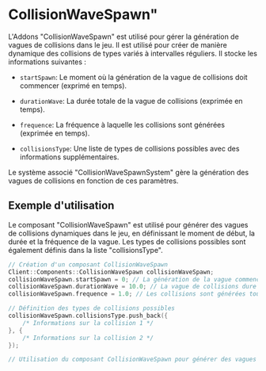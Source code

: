 # CollisionWaveSpawn"
L'Addons "CollisionWaveSpawn" est utilisé pour gérer la génération de vagues de collisions dans le jeu. Il est utilisé pour créer de manière dynamique des collisions de types variés à intervalles réguliers. Il stocke les informations suivantes :

- `startSpawn`: Le moment où la génération de la vague de collisions doit commencer (exprimé en temps).


- `durationWave`: La durée totale de la vague de collisions (exprimée en temps).


- `frequence`: La fréquence à laquelle les collisions sont générées (exprimée en temps).


- `collisionsType`: Une liste de types de collisions possibles avec des informations supplémentaires.


Le système associé "CollisionWaveSpawnSystem" gère la génération des vagues de collisions en fonction de ces paramètres.

## Exemple d'utilisation
Le composant "CollisionWaveSpawn" est utilisé pour générer des vagues de collisions dynamiques dans le jeu, en définissant le moment de début, la durée et la fréquence de la vague. Les types de collisions possibles sont également définis dans la liste "collisionsType".

```cpp
// Création d'un composant CollisionWaveSpawn
Client::Components::CollisionWaveSpawn collisionWaveSpawn;
collisionWaveSpawn.startSpawn = 0; // La génération de la vague commence dès le début du jeu
collisionWaveSpawn.durationWave = 10.0; // La vague de collisions dure 10 secondes
collisionWaveSpawn.frequence = 1.0; // Les collisions sont générées toutes les 1 seconde

// Définition des types de collisions possibles
collisionWaveSpawn.collisionsType.push_back({
    /* Informations sur la collision 1 */
}, {
    /* Informations sur la collision 2 */
});

// Utilisation du composant CollisionWaveSpawn pour générer des vagues de collisions
```
